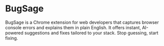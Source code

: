 # BugSage
BugSage is a Chrome extension for web developers that captures browser console errors and explains them in plain English. It offers instant, AI-powered suggestions and fixes tailored to your stack. Stop guessing, start fixing.
